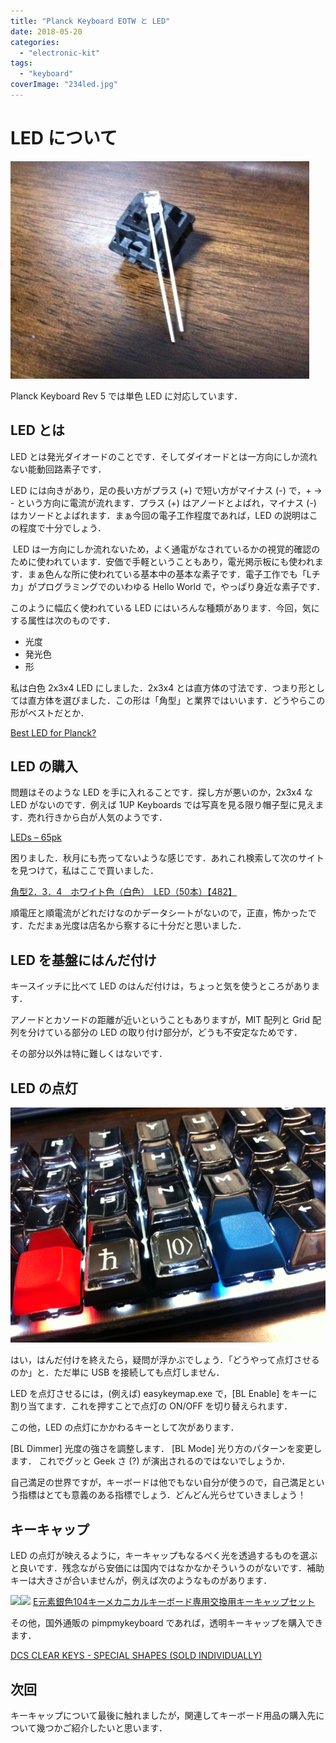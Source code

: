 ```yaml
---
title: "Planck Keyboard EOTW と LED"
date: 2018-05-20
categories: 
  - "electronic-kit"
tags: 
  - "keyboard"
coverImage: "234led.jpg"
---
```


# LED について

![](images/234led.jpg)

Planck Keyboard Rev 5 では単色 LED に対応しています．

## LED とは

LED とは発光ダイオードのことです．そしてダイオードとは一方向にしか流れない能動回路素子です．

LED には向きがあり，足の長い方がプラス (+) で短い方がマイナス (-) で，+ → - という方向に電流が流れます．プラス (+) はアノードとよばれ，マイナス (-) はカソードとよばれます．まぁ今回の電子工作程度であれば，LED の説明はこの程度で十分でしょう．

 LED は一方向にしか流れないため，よく通電がなされているかの視覚的確認のために使われています．安価で手軽ということもあり，電光掲示板にも使われます．まぁ色んな所に使われている基本中の基本な素子です．電子工作でも「Lチカ」がプログラミングでのいわゆる Hello World で，やっぱり身近な素子です．

<script async src="//pagead2.googlesyndication.com/pagead/js/adsbygoogle.js"></script>

<script>(adsbygoogle = window.adsbygoogle || []).push({});</script>

このように幅広く使われている LED にはいろんな種類があります．今回，気にする属性は次のものです．

- 光度
- 発光色
- 形

私は白色 2x3x4 LED にしました．2x3x4 とは直方体の寸法です．つまり形としては直方体を選びました．この形は「角型」と業界ではいいます．どうやらこの形がベストだとか．

[Best LED for Planck?](https://www.reddit.com/r/olkb/comments/602j94/best_led_for_planck/)

## LED の購入

問題はそのような LED を手に入れることです．探し方が悪いのか，2x3x4 な LED がないのです．例えば 1UP Keyboards では写真を見る限り帽子型に見えます．売れ行きから白が人気のようです．

[LEDs – 65pk](https://www.1upkeyboards.com/shop/parts-and-tools/leds-65pk-2/)

困りました．秋月にも売ってないような感じです．あれこれ検索して次のサイトを見つけて，私はここで買いました．

[角型2．3．4　ホワイト色（白色）　LED（50本）【482】](http://led-shop.jp/?pid=61692786)

順電圧と順電流がどれだけなのかデータシートがないので，正直，怖かったです．ただまぁ光度は店名から察するに十分だと思いました．

## LED を基盤にはんだ付け

キースイッチに比べて LED のはんだ付けは，ちょっと気を使うところがあります．

アノードとカソードの距離が近いということもありますが，MIT 配列と Grid 配列を分けている部分の LED の取り付け部分が，どうも不安定なためです．

その部分以外は特に難しくはないです．

<script async src="//pagead2.googlesyndication.com/pagead/js/adsbygoogle.js"></script>

<script>(adsbygoogle = window.adsbygoogle || []).push({});</script>

## LED の点灯

![](images/pk.jpg)

はい，はんだ付けを終えたら，疑問が浮かぶでしょう．「どうやって点灯させるのか」と．ただ単に USB を接続しても点灯しません．

LED を点灯させるには，(例えば) easykeymap.exe で，\[BL Enable\] をキーに割り当てます．これを押すことで点灯の ON/OFF を切り替えられます．

この他，LED の点灯にかかわるキーとして次があります．

\[BL Dimmer\] 光度の強さを調整します． \[BL Mode\] 光り方のパターンを変更します． これでグッと Geek さ (?) が演出されるのではないでしょうか．

自己満足の世界ですが，キーボードは他でもない自分が使うので，自己満足という指標はとても意義のある指標でしょう．どんどん光らせていきましょう！

## キーキャップ

LED の点灯が映えるように，キーキャップもなるべく光を透過するものを選ぶと良いです．残念ながら安価には国内ではなかなかそういうのがないです．補助キーは大きさが合いませんが，例えば次のようなものがあります．

[![](images/q)](https://www.amazon.co.jp/gp/product/B07117GF2P/ref=as_li_tl?ie=UTF8&camp=247&creative=1211&creativeASIN=B07117GF2P&linkCode=as2&tag=alexandritefi-22&linkId=6985ef99fe430c8725c6b5ffaf821b0c)![](images/ir) [E元素銀色104キーメカニカルキーボード専用交換用キーキャップセット](https://amzn.to/2sWtB1E)

その他，国外通販の pimpmykeyboard であれば，透明キーキャップを購入できます．

[DCS CLEAR KEYS - SPECIAL SHAPES (SOLD INDIVIDUALLY)](https://pimpmykeyboard.com/dcs-clear-keys-special-shapes-sold-individually/)

## 次回 

キーキャップについて最後に触れましたが，関連してキーボード用品の購入先について幾つかご紹介したいと思います．

<script type="text/javascript">amzn_assoc_ad_type ="responsive_search_widget"; amzn_assoc_tracking_id ="alexandritefi-22"; amzn_assoc_marketplace ="amazon"; amzn_assoc_region ="JP"; amzn_assoc_placement =""; amzn_assoc_search_type = "search_widget";amzn_assoc_width ="auto"; amzn_assoc_height ="auto"; amzn_assoc_default_search_category =""; amzn_assoc_default_search_key ="LED 電子回路";amzn_assoc_theme ="light"; amzn_assoc_bg_color ="FFFFFF";</script>

<script src="//z-fe.amazon-adsystem.com/widgets/q?ServiceVersion=20070822&amp;Operation=GetScript&amp;ID=OneJS&amp;WS=1&amp;Marketplace=JP"></script>
